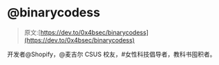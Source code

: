 # @binarycodess

> 原文:[https://dev.to/0x4bsec/binarycodess](https://dev.to/0x4bsec/binarycodess)

开发者@Shopify，@麦吉尔 CSUS 校友，#女性科技倡导者，教科书囤积者。